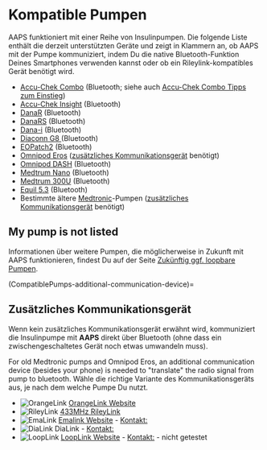 # Kompatible Pumpen

AAPS funktioniert mit einer Reihe von Insulinpumpen.  Die folgende Liste enthält die derzeit unterstützten Geräte und zeigt in Klammern an, ob AAPS mit der Pumpe kommuniziert, indem Du die native Bluetooth-Funktion Deines Smartphones verwenden kannst oder ob ein Rileylink-kompatibles Gerät benötigt wird.

- [Accu-Chek Combo](../CompatiblePumps/Accu-Chek-Combo-Pump-v2.md) (Bluetooth; siehe auch [Accu-Chek Combo Tipps zum Einstieg](../CompatiblePumps/Accu-Chek-Combo-Tips-for-Basic-usage.md))
- [Accu-Chek Insight](../CompatiblePumps/Accu-Chek-Insight-Pump.md) (Bluetooth)
- [DanaR](../CompatiblePumps/DanaR-Insulin-Pump.md) (Bluetooth)
- [DanaRS](../CompatiblePumps/DanaRS-Insulin-Pump.md) (Bluetooth)
- [Dana-i](../CompatiblePumps/DanaRS-Insulin-Pump.md) (Bluetooth)
- [Diaconn G8 ](../CompatiblePumps/DiaconnG8.md)  (Bluetooth)
- [EOPatch2](../CompatiblePumps/EOPatch2.md) (Bluetooth)
- [Omnipod Eros](../CompatiblePumps/OmnipodEros.md)  ([zusätzliches Kommunikationsgerät](#additional-communication-device) benötigt)
- [Omnipod DASH](../CompatiblePumps/OmnipodDASH.md)  (Bluetooth)
- [Medtrum Nano](../CompatiblePumps/MedtrumNano.md)  (Bluetooth)
- [Medtrum 300U](../CompatiblePumps/MedtrumNano.md)  (Bluetooth)
- [Equil 5.3](../CompatiblePumps/Equil5.3.md) (Bluetooth)
- Bestimmte ältere [Medtronic](../CompatiblePumps/MedtronicPump.md)-Pumpen ([zusätzliches Kommunikationsgerät](#additional-communication-device) benötigt)

## My pump is not listed

Informationen über weitere Pumpen, die möglicherweise in Zukunft mit AAPS funktionieren, findest Du auf der Seite [Zukünftig ggf. loopbare Pumpen](../CompatiblePumps/Future-possible-Pump-Drivers.md).

(CompatiblePumps-additional-communication-device)=
## Zusätzliches Kommunikationsgerät

Wenn kein zusätzliches Kommunikationsgerät erwähnt wird, kommuniziert die Insulinpumpe mit **AAPS** direkt über Bluetooth (ohne dass ein zwischengeschaltetes Gerät noch etwas umwandeln muss).

For old Medtronic pumps and Omnipod Eros, an additional communication device (besides your phone) is needed to "translate" the radio signal from pump to bluetooth. Wähle die richtige Variante des Kommunikationsgeräts aus, je nach dem welche Pumpe Du nutzt.

- ![OrangeLink](../images/omnipod/OrangeLink.png)  [OrangeLink Website](https://getrileylink.org/product/orangelink)
- ![RileyLink](../images/omnipod/RileyLink.png) [433MHz RileyLink](https://getrileylink.org/product/rileylink433)
- ![EmaLink](../images/omnipod/EmaLink.png)  [Emalink Website](https://github.com/sks01/EmaLink) - [Kontakt:](mailto:getemalink@gmail.com)
- ![DiaLink](../images/omnipod/DiaLink.png)  DiaLink - [Kontakt:](mailto:Boshetyn@ukr.net)
- ![LoopLink](../images/omnipod/LoopLink.png)  [LoopLink Website](https://www.getlooplink.org/) - [Kontakt:](https://jameswedding.substack.com/) - nicht getestet